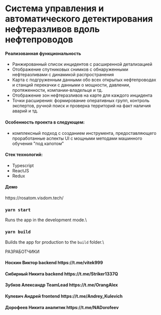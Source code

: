 <h1>Система управления и автоматического детектирования нефтеразливов вдоль нефтепроводов</h1>
<h4>Реализованная функциональность</h4>
<ul>
 <li>Ранжированный список инцидентов с расширенной детализацией</li>
 <li>Отображение спутниковых снимков с обнаруженными нефтеразливами с динамикой распространения</li>
 <li>Карта с подгруженным данными обо всех открытых нефтепроводах и станций перекачки с данными о мощности, давлении, протяженности, компании-владельце и тд.</li>
 <li>Отображение зон нефтеразливов на карте для каждого инцидента</li>
 <li>Точки расширения: формирование оперативных групп, контроль экспертов, ручной поиск и проверка территорий на факт наличия аварий и тд.</li> 
</ul> 
<h4>Особенность проекта в следующем:</h4>
<ul>
 <li>комплексный подход с созданием инструмента, предоставляющего проработанные аспекты UI с мощными методами машинного обучения "под капотом"</li>
</ul>
<h4>Стек технологий:</h4>
<ul>
  <li>Typescript</li>
  <li>ReactJS</li>
  <li>Redux</li>
</ul>
<h4>Демо</h4>
<a>https://rosatom.visdom.tech/</a>

### `yarn start`

Runs the app in the development mode.\

### `yarn build`

Builds the app for production to the `build` folder.\

РАЗРАБОТЧИКИ

<h4>Носкин Виктор backend https://t.me/vitek999 </h4>
<h4>Сибирный Никита backend https://t.me/Striker1337Q </h4>
<h4>Зубков Александр TeamLead https://t.me/OrangAlex </h4>
<h4>Кулевич Андрей frontend https://t.me/Andrey_Kulevich </h4>
<h4>Дорофеев Никита аналитик https://t.me/NADorofeev </h4>
